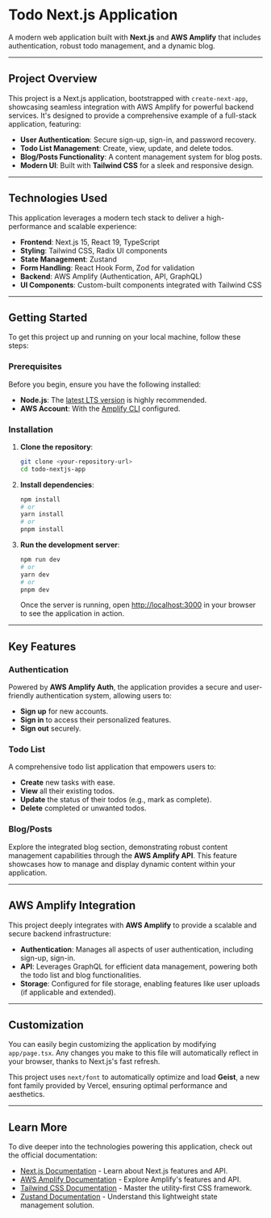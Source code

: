 # Todo Next.js Application

A modern web application built with **Next.js** and **AWS Amplify** that includes authentication, robust todo management, and a dynamic blog.

---

## Project Overview

This project is a Next.js application, bootstrapped with `create-next-app`, showcasing seamless integration with AWS Amplify for powerful backend services. It's designed to provide a comprehensive example of a full-stack application, featuring:

* **User Authentication**: Secure sign-up, sign-in, and password recovery.
* **Todo List Management**: Create, view, update, and delete todos.
* **Blog/Posts Functionality**: A content management system for blog posts.
* **Modern UI**: Built with **Tailwind CSS** for a sleek and responsive design.

---

## Technologies Used

This application leverages a modern tech stack to deliver a high-performance and scalable experience:

* **Frontend**: Next.js 15, React 19, TypeScript
* **Styling**: Tailwind CSS, Radix UI components
* **State Management**: Zustand
* **Form Handling**: React Hook Form, Zod for validation
* **Backend**: AWS Amplify (Authentication, API, GraphQL)
* **UI Components**: Custom-built components integrated with Tailwind CSS

---

## Getting Started

To get this project up and running on your local machine, follow these steps:

### Prerequisites

Before you begin, ensure you have the following installed:

* **Node.js**: The [latest LTS version](https://nodejs.org/en/download/) is highly recommended.
* **AWS Account**: With the [Amplify CLI](https://docs.amplify.aws/cli/start/install/) configured.

### Installation

1.  **Clone the repository**:
    ```bash
    git clone <your-repository-url>
    cd todo-nextjs-app
    ```
2.  **Install dependencies**:
    ```bash
    npm install
    # or
    yarn install
    # or
    pnpm install
    ```
3.  **Run the development server**:
    ```bash
    npm run dev
    # or
    yarn dev
    # or
    pnpm dev
    ```
    Once the server is running, open [http://localhost:3000](http://localhost:3000) in your browser to see the application in action.

---

## Key Features

### Authentication

Powered by **AWS Amplify Auth**, the application provides a secure and user-friendly authentication system, allowing users to:

* **Sign up** for new accounts.
* **Sign in** to access their personalized features.
* **Sign out** securely.

### Todo List

A comprehensive todo list application that empowers users to:

* **Create** new tasks with ease.
* **View** all their existing todos.
* **Update** the status of their todos (e.g., mark as complete).
* **Delete** completed or unwanted todos.

### Blog/Posts

Explore the integrated blog section, demonstrating robust content management capabilities through the **AWS Amplify API**. This feature showcases how to manage and display dynamic content within your application.

---
## AWS Amplify Integration

This project deeply integrates with **AWS Amplify** to provide a scalable and secure backend infrastructure:

* **Authentication**: Manages all aspects of user authentication, including sign-up, sign-in.
* **API**: Leverages GraphQL for efficient data management, powering both the todo list and blog functionalities.
* **Storage**: Configured for file storage, enabling features like user uploads (if applicable and extended).

---

## Customization

You can easily begin customizing the application by modifying `app/page.tsx`. Any changes you make to this file will automatically reflect in your browser, thanks to Next.js's fast refresh.

This project uses `next/font` to automatically optimize and load **Geist**, a new font family provided by Vercel, ensuring optimal performance and aesthetics.

---

## Learn More

To dive deeper into the technologies powering this application, check out the official documentation:

* [Next.js Documentation](https://nextjs.org/docs) - Learn about Next.js features and API.
* [AWS Amplify Documentation](https://docs.amplify.aws/) - Explore Amplify's features and API.
* [Tailwind CSS Documentation](https://tailwindcss.com/docs) - Master the utility-first CSS framework.
* [Zustand Documentation](https://docs.pmnd.rs/zustand/getting-started/introduction) - Understand this lightweight state management solution.